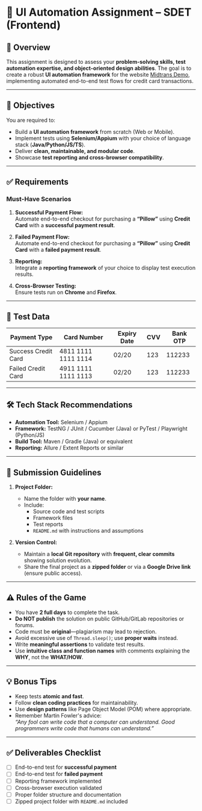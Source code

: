 # 🧪 UI Automation Assignment – SDET (Frontend)

## 📌 Overview
This assignment is designed to assess your **problem-solving skills, test automation expertise, and object-oriented design abilities**. The goal is to create a robust **UI automation framework** for the website [Midtrans Demo](https://demo.midtrans.com/), implementing automated end-to-end test flows for credit card transactions.

---

## 🎯 Objectives

You are required to:

- Build a **UI automation framework** from scratch (Web or Mobile).
- Implement tests using **Selenium/Appium** with your choice of language stack (**Java/Python/JS/TS**).
- Deliver **clean, maintainable, and modular code**.
- Showcase **test reporting and cross-browser compatibility**.

---

## ✅ Requirements

### Must-Have Scenarios
1. **Successful Payment Flow:**  
   Automate end-to-end checkout for purchasing a **“Pillow”** using **Credit Card** with a **successful payment result**.

2. **Failed Payment Flow:**  
   Automate end-to-end checkout for purchasing a **“Pillow”** using **Credit Card** with a **failed payment result**.

3. **Reporting:**  
   Integrate a **reporting framework** of your choice to display test execution results.

4. **Cross-Browser Testing:**  
   Ensure tests run on **Chrome** and **Firefox**.

---

## 🔑 Test Data

| Payment Type              | Card Number          | Expiry Date | CVV | Bank OTP |
|--------------------------|----------------------|-------------|-----|----------|
| Success Credit Card      | 4811 1111 1111 1114  | 02/20       | 123 | 112233   |
| Failed Credit Card       | 4911 1111 1111 1113  | 02/20       | 123 | 112233   |

---

## 🛠 Tech Stack Recommendations

- **Automation Tool:** Selenium / Appium  
- **Framework:** TestNG / JUnit / Cucumber (Java) or PyTest / Playwright (Python/JS)  
- **Build Tool:** Maven / Gradle (Java) or equivalent  
- **Reporting:** Allure / Extent Reports or similar  

---

## 📂 Submission Guidelines

1. **Project Folder:**  
   - Name the folder with **your name**.  
   - Include:
     - Source code and test scripts  
     - Framework files  
     - Test reports  
     - `README.md` with instructions and assumptions

2. **Version Control:**  
   - Maintain a **local Git repository** with **frequent, clear commits** showing solution evolution.  
   - Share the final project as a **zipped folder** or via a **Google Drive link** (ensure public access).

---

## ⚠️ Rules of the Game

- You have **2 full days** to complete the task.
- **Do NOT publish** the solution on public GitHub/GitLab repositories or forums.
- Code must be **original**—plagiarism may lead to rejection.
- Avoid excessive use of `Thread.sleep()`; use **proper waits** instead.
- Write **meaningful assertions** to validate test results.
- Use **intuitive class and function names** with comments explaining the **WHY**, not the **WHAT/HOW**.

---

## 💡 Bonus Tips

- Keep tests **atomic and fast**.
- Follow **clean coding practices** for maintainability.
- Use **design patterns** like Page Object Model (POM) where appropriate.
- Remember Martin Fowler's advice:  
  *“Any fool can write code that a computer can understand. Good programmers write code that humans can understand.”*

---

## ✅ Deliverables Checklist

- [ ] End-to-end test for **successful payment**  
- [ ] End-to-end test for **failed payment**  
- [ ] Reporting framework implemented  
- [ ] Cross-browser execution validated  
- [ ] Proper folder structure and documentation  
- [ ] Zipped project folder with `README.md` included  
